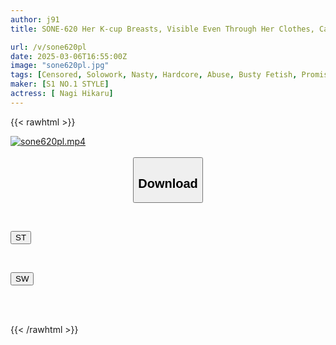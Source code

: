 ```yaml
---
author: j91
title: SONE-620 Her K-cup Breasts, Visible Even Through Her Clothes, Catch The Eye Of A Rapist, Who Kidnaps Her, Gives Her A Large Amount Of Aphrodisiac And Overdoses! Penis Addiction Trip Orgy Nagi Hikaru

url: /v/sone620pl
date: 2025-03-06T16:55:00Z
image: "sone620pl.jpg"
tags: [Censored, Solowork, Nasty, Hardcore, Abuse, Busty Fetish, Promiscuity, Acme · Orgasm	]
maker: [S1 NO.1 STYLE]
actress: [ Nagi Hikaru]
---
```



{{< rawhtml >}}

<div class="video" data-videoid="8wrbaPP9wbUoAr3">
    <a href="javascript:;">
        <img src="/v/sone620pl/sone620pl.jpg" width="WIDTH" height="HEIGHT" alt="sone620pl.mp4" loading="lazy">
    </a>
</div>

<script type="text/javascript" src="https://j91.asia/asset/on-demand-st.js"></script>

<br>
  <link rel="stylesheet" href="https://j91.asia/asset/bs5.css">
  
  <center>
  <button class="btn btn-primary" type="button" data-bs-toggle="collapse" data-bs-target=".multi-collapse" aria-expanded="false" aria-controls="multiCollapseExample1 multiCollapseExample2"><h2>Download</h2></button></center>
</p>
<div class="row">
  <div class="col">
    <div class="collapse multi-collapse" id="multiCollapseExample1">
      <div class="card card-body">
	      	      <br>
<div class="buttons">  
<p><a href="/v/sone620pl/st.html" target="_blank"><button class="btn-hover color-3"><i class="fa fa-download"></i> ST</button></a></p></div>
    </div>
  </div>
</div>
  <div class="col">
    <div class="collapse multi-collapse" id="multiCollapseExample2">
      <div class="card card-body">
	      <br>
<div class="buttons">
<p><a href="/v/sone620pl/sw.html" target="_blank"><button class="btn-hover color-2"><i class="fa fa-download"></i> SW</button></a></p></div>
<br><br>
      </div>
    </div>
  </div>
</div>

{{< /rawhtml >}}